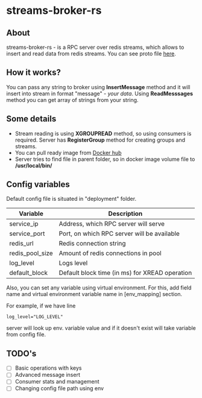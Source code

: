 # streams-broker-rs
## About
streams-broker-rs - is a RPC server over redis streams, which allows to insert and read data from redis streams. You can see proto file [here](proto/broker.proto).
## How it works?
You can pass any string to broker using __InsertMessage__ method and it will insert into stream in format "message" - *your data*. Using __ReadMesssages__ method you can get array of strings from your string.
## Some details
- Stream reading is using __XGROUPREAD__ method, so using consumers is required. Server has __RegisterGroup__ method for creating groups and streams.
- You can pull ready image from [Docker hub](https://hub.docker.com/r/mrtstg/streams-broker-rs)
- Server tries to find file in parent folder, so in docker image volume file to __/usr/local/bin/__
## Config variables
Default config file is situated in "deployment" folder.

| Variable | Description |
| ---------|------------ |
| service_ip | Address, which RPC server will serve |
| service_port | Port, on which RPC server will be available |
| redis_url | Redis connection string |
| redis_pool_size | Amount of redis connections in pool |
| log_level | Logs level |
| default_block | Default block time (in ms) for XREAD operation |

Also, you can set any variable using virtual environment. For this, add field name and virtual environment variable name in [env_mapping] section.

For example, if we have line
```
log_level="LOG_LEVEL"
```
server will look up env. variable value and if it doesn't exist will take variable from config file.
## TODO's
- [ ] Basic operations with keys
- [ ] Advanced message insert
- [ ] Consumer stats and management
- [ ] Changing config file path using env
